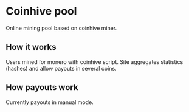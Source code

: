 # Coinhive pool
Online mining pool based on coinhive miner.

## How it works
Users mined for monero with coinhive script. Site aggregates statistics (hashes) and allow payouts in several coins.

## How payouts work
Currently payouts in manual mode.

